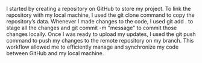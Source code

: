 I started by creating a repository on GitHub to store my project. To link the repository with my local machine, I used the git clone command to copy the repository’s data. Whenever I made changes to the code, I used git add . to stage all the changes and git commit -m "message" to commit those changes locally. Once I was ready to upload my updates, I used the git push command to push my changes to the remote repository on my branch. This workflow allowed me to efficiently manage and synchronize my code between GitHub and my local machine.
